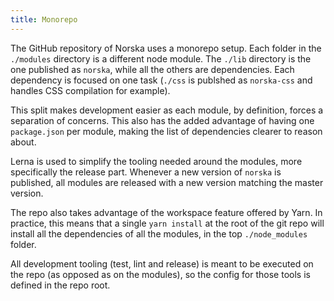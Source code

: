 ```yaml
---
title: Monorepo
---
```


The GitHub repository of Norska uses a monorepo setup. Each folder in the
`./modules` directory is a different node module. The `./lib` directory is
the one published as `norska`, while all the others are dependencies. Each
dependency is focused on one task (`./css` is publshed as `norska-css` and
handles CSS compilation for example).

This split makes development easier as each module, by definition, forces
a separation of concerns. This also has the added advantage of having one
`package.json` per module, making the list of dependencies clearer to reason
about.

Lerna is used to simplify the tooling needed around the modules, more
specifically the release part. Whenever a new version of `norska` is published,
all modules are released with a new version matching the master version.

The repo also takes advantage of the workspace feature offered by Yarn. In
practice, this means that a single `yarn install` at the root of the git repo
will install all the dependencies of all the modules, in the top
`./node_modules` folder.

All development tooling (test, lint and release) is meant to be executed on the
repo (as opposed as on the modules), so the config for those tools is defined in
the repo root.

[1]: http://localhost:8083
